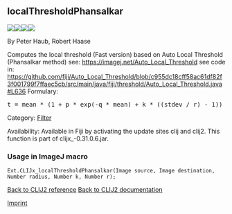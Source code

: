 ## localThresholdPhansalkar
<img src="images/mini_empty_logo.png"/><img src="images/mini_empty_logo.png"/><img src="images/mini_clijx_logo.png"/><img src="images/mini_empty_logo.png"/>

By Peter Haub, Robert Haase

Computes the local threshold (Fast version) based on 
 Auto Local Threshold (Phansalkar method) see: https://imagej.net/Auto_Local_Threshold 
 see code in: 
 https://github.com/fiji/Auto_Local_Threshold/blob/c955dc18cff58ac61df82f3f001799f7ffaec5cb/src/main/java/fiji/threshold/Auto_Local_Threshold.java#L636 
 Formulary: 
<pre>t = mean * (1 + p * exp(-q * mean) + k * ((stdev / r) - 1))</pre>

Category: [Filter](https://clij.github.io/clij2-docs/reference__filter)

Availability: Available in Fiji by activating the update sites clij and clij2.
This function is part of clijx_-0.31.0.6.jar.

### Usage in ImageJ macro
```
Ext.CLIJx_localThresholdPhansalkar(Image source, Image destination, Number radius, Number k, Number r);
```


[Back to CLIJ2 reference](https://clij.github.io/clij2-docs/reference)
[Back to CLIJ2 documentation](https://clij.github.io/clij2-docs)

[Imprint](https://clij.github.io/imprint)

